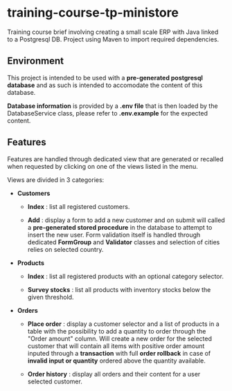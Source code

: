 # training-course-tp-ministore

Training course brief involving creating a small scale ERP with Java linked to a Postgresql DB.
Project using Maven to import required dependencies.


## Environment

This project is intended to be used with a **pre-generated postgresql database** and as such is intended to accomodate the content of this database.

**Database information** is provided by a **.env file** that is then loaded by the DatabaseService class, please refer to **.env.example** for the expected content.

## Features 

Features are handled through dedicated view that are generated or recalled when requested by clicking on one of the views listed in the menu.

Views are divided in 3 categories:

* **Customers**

    * **Index** : list all registered customers.

    * **Add** : display a form to add a new customer and on submit will called a **pre-generated stored procedure** in the database to attempt to insert the new user. Form validation itself is handled through dedicated **FormGroup** and **Validator** classes and selection of cities relies on selected country.

* **Products**
    * **Index** : list all registered products with an optional category selector.

    * **Survey stocks** : list all products with inventory stocks below the given threshold.

* **Orders**
    * **Place order** : display a customer selector and a list of products in a table with the possibility to add a quantity to order through the "Order amount" column. Will create a new order for the selected customer that will contain all items with positive order amount inputed through a **transaction** with full **order rollback** in case of **invalid input or quantity** ordered above the quantity available.

    * **Order history** : display all orders and their content for a user selected customer.